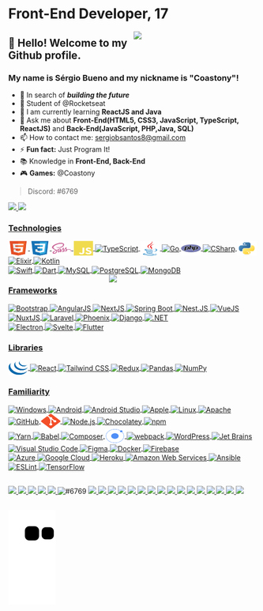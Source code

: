 # Front-End Developer, 17

<img align="right" width="250" src="https://user-images.githubusercontent.com/84647000/179434752-3244de03-8fa7-41e3-ad86-11ef7c4cf2f5.png"/>

## 👋 Hello! Welcome to my Github profile.
### My name is Sérgio Bueno and my nickname is "Coastony"!

- 🔭 In search of ***building the future***
- 💜 Student of @Rocketseat
- 🌱 I am currently learning **ReactJS and Java**
- 💬 Ask me about **Front-End(HTML5, CSS3, JavaScript, TypeScript, ReactJS)** and **Back-End(JavaScript, PHP,Java, SQL)**
- 📫 How to contact me: sergiobsantos8@gmail.com 
- ⚡ **Fun fact:** Just Program It!
- 📚 Knowledge in **Front-End, Back-End**
- 🎮 **Games:** @Coastony

> Discord: #6769

<div>
  <a href="https://github.com/Coastony">
  <img height="170em" src="https://github-readme-stats.vercel.app/api?username=Coastony&show_icons=true&theme=chartreuse-dark&include_all_comits=true&count_private=true"/>
<img height="170em" src="https://github-readme-stats.vercel.app/api/top-langs/?username=Coastony&layout=compact&langs_count=16&theme=chartreuse-dark"/> 
</div>

### Technologies
<div style="display: inline_block">
   <img align="center" title="HTML5" alt="HTML5" height="30" width="40" src="https://raw.githubusercontent.com/devicons/devicon/master/icons/html5/html5-original.svg"/>
   <img align="center" title="CSS3" alt="CSS3" height="30" width="40" src="https://raw.githubusercontent.com/devicons/devicon/master/icons/css3/css3-original.svg"/>
   <img align="center" title="Syntactically Awesome Style Sheets" alt="Sass" height="30" width="40" src="https://raw.githubusercontent.com/devicons/devicon/master/icons/sass/sass-original.svg"/>
   <img align="center" title="JavaScript" alt="JavaScript" height="30" width="40" src="https://raw.githubusercontent.com/devicons/devicon/master/icons/javascript/javascript-plain.svg"/>
   <img align="center" title="TypeScript" alt="TypeScript" height="30" width="40" src="https://cdn.jsdelivr.net/gh/devicons/devicon/icons/typescript/typescript-original.svg"/>
   <img align="center" title="Java" alt="Java" height="30" width="40" src="https://raw.githubusercontent.com/devicons/devicon/master/icons/java/java-original.svg"/>
   <img align="center" title="Go" alt="Go" height="30" width="40" src="https://cdn.jsdelivr.net/gh/devicons/devicon/icons/go/go-original-wordmark.svg"/>
   <img align="center" title="PHP" alt="PHP" height="30" width="40" src="https://raw.githubusercontent.com/devicons/devicon/master/icons/php/php-original.svg"/>
   <img align="center" title="CSharp" alt="CSharp" height="30" width="40" src="https://cdn.jsdelivr.net/gh/devicons/devicon/icons/csharp/csharp-original.svg"/>
   <img align="center" title="Python" alt="Python" height="30" width="40" src="https://raw.githubusercontent.com/devicons/devicon/master/icons/python/python-original.svg"/>
   <img align="center" title="Elixir" alt="Elixir" height="30" width="40" src="https://cdn.jsdelivr.net/gh/devicons/devicon/icons/elixir/elixir-original.svg"/>
   <img align="center" title="Kotlin" alt="Kotlin" height="30" width="40" src="https://cdn.jsdelivr.net/gh/devicons/devicon/icons/kotlin/kotlin-original.svg"/><br>
   <img align="center" title="Swift" alt="Swift" height="30" width="40" src="https://cdn.jsdelivr.net/gh/devicons/devicon/icons/swift/swift-original.svg"/>
   <img align="center" title="Dart" alt="Dart" height="30" width="40" src="https://cdn.jsdelivr.net/gh/devicons/devicon/icons/dart/dart-original.svg"/>
   <img align="center" title="MySQL" alt="MySQL" height="30" width="40" src="https://cdn.jsdelivr.net/gh/devicons/devicon/icons/mysql/mysql-original.svg"/>
   <img align="center" title="PostgreSQL" alt="PostgreSQL" height="30" width="40" src="https://cdn.jsdelivr.net/gh/devicons/devicon/icons/postgresql/postgresql-original.svg"/>  
   <img align="center" title="MongoDB" alt="MongoDB" height="30" width="40" src="https://cdn.jsdelivr.net/gh/devicons/devicon/icons/mongodb/mongodb-original.svg"/>
</div>

<img align="right" width="300" src="https://media.tenor.com/rzV4HD451jcAAAAd/thomas-shelby-annoyed.gif"/>
  
### Frameworks
<div style="display: inline_block">
   <img align="center" title="Bootstrap" alt="Bootstrap" height="30" width="40" src="https://cdn.jsdelivr.net/gh/devicons/devicon/icons/bootstrap/bootstrap-original.svg"/>
  <img align="center" title="AngularJS" alt="AngularJS" height="30" width="40" src="https://cdn.jsdelivr.net/gh/devicons/devicon/icons/angularjs/angularjs-original.svg"/>
   <img align="center" title="NextJS" alt="NextJS" height="30" width="40" src="https://cdn.jsdelivr.net/gh/devicons/devicon/icons/nextjs/nextjs-original-wordmark.svg"/>
   <img align="center" title="Spring Boot" alt="Spring Boot" height="30" width="40" src="https://cdn.jsdelivr.net/gh/devicons/devicon/icons/spring/spring-original.svg"/>
   <img align="center" title="NestJS" alt="Nest.JS" height="30" width="40" src="https://cdn.jsdelivr.net/gh/devicons/devicon/icons/nestjs/nestjs-plain.svg"/>
   <img align="center" title="VueJS" alt="VueJS" height="30" width="40" src="https://cdn.jsdelivr.net/gh/devicons/devicon/icons/vuejs/vuejs-original.svg"/>
   <img align="center" title="NuxtJS" alt="NuxtJS" height="30" width="40" src="https://cdn.jsdelivr.net/gh/devicons/devicon/icons/nuxtjs/nuxtjs-original.svg"/>
   <img align="center" title="Laravel" alt="Laravel" height="30" width="40" src="https://cdn.jsdelivr.net/gh/devicons/devicon/icons/laravel/laravel-plain.svg"/>
   <img align="center" title="Phoenix" alt="Phoenix" height="30" width="40" src="https://cdn.jsdelivr.net/gh/devicons/devicon/icons/phoenix/phoenix-original.svg"/>
   <img align="center" title="Django" alt="Django" height="30" width="40" src="https://cdn.jsdelivr.net/gh/devicons/devicon/icons/django/django-plain-wordmark.svg"/>
   <img align="center" title=".NET" alt=".NET" height="30" width="40" src="https://cdn.jsdelivr.net/gh/devicons/devicon/icons/dot-net/dot-net-original.svg"/><br>
   <img align="center" title="Electron" alt="Electron" height="30" width="40" src="https://cdn.jsdelivr.net/gh/devicons/devicon/icons/electron/electron-original.svg"/>
   <img align="center" title="Svelte" alt="Svelte" height="30" width="40" src="https://cdn.jsdelivr.net/gh/devicons/devicon/icons/svelte/svelte-original.svg"/>
   <img align="center" title="Flutter" alt="Flutter" height="30" width="40" src="https://cdn.jsdelivr.net/gh/devicons/devicon/icons/flutter/flutter-original.svg"/>
</div>

### Libraries
<div style="display: inline_block">
  <img align="center" title="jQuery" alt="jQuery" height="30" width="40" src="https://raw.githubusercontent.com/devicons/devicon/master/icons/jquery/jquery-original.svg"/>
  <img align="center" title="React" alt="React" height="30" width="40" src="https://cdn.jsdelivr.net/gh/devicons/devicon/icons/react/react-original.svg"/>
  <img align="center" title="Tailwind CSS" alt="Tailwind CSS" height="30" width="40" src="https://cdn.jsdelivr.net/gh/devicons/devicon/icons/tailwindcss/tailwindcss-plain.svg"/>
  <img align="center" title="Redux" alt="Redux" height="30" width="40" src="https://cdn.jsdelivr.net/gh/devicons/devicon/icons/redux/redux-original.svg"/>
  <img align="center" title="Pandas" alt="Pandas" height="30" width="40" src="https://cdn.jsdelivr.net/gh/devicons/devicon/icons/pandas/pandas-original-wordmark.svg"/>
  <img align="center" title="NumPy" alt="NumPy" height="30" width="40" src="https://cdn.jsdelivr.net/gh/devicons/devicon/icons/numpy/numpy-original.svg"/>
</div>
  
### Familiarity
<div style="display: inline_block">
  <img align="center" title="Windows" alt="Windows" height="30" width="40" src="https://cdn.jsdelivr.net/gh/devicons/devicon/icons/windows8/windows8-original.svg"/>
  <img align="center" title="Android" alt="Android" height="30" width="40"  src="https://cdn.jsdelivr.net/gh/devicons/devicon/icons/android/android-plain.svg" />
  <img align="center" title="Android Studio" alt="Android Studio" height="30" width="40" src="https://cdn.jsdelivr.net/gh/devicons/devicon/icons/androidstudio/androidstudio-original.svg"/>
  <img align="center" title="Apple" alt="Apple" height="30" width="40" src="https://cdn.jsdelivr.net/gh/devicons/devicon/icons/apple/apple-original.svg" />
  <img align="center" title="Linux" alt="Linux" height="30" width="40"  src="https://cdn.jsdelivr.net/gh/devicons/devicon/icons/linux/linux-original.svg" />
  <img align="center" title="Apache" alt="Apache" height="30" width="40" src="https://cdn.jsdelivr.net/gh/devicons/devicon/icons/apache/apache-original-wordmark.svg" />
  <img align="center" title="GitHub" alt="GitHub" height="30" width="40" src="https://cdn.jsdelivr.net/gh/devicons/devicon/icons/github/github-original.svg"/>
  <img align="center" title="Git" alt="Git" height="30" width="40" src="https://raw.githubusercontent.com/devicons/devicon/master/icons/git/git-original.svg"/>
  <img align="center" title="Node.js" alt="Node.js" height="30" width="40" src="https://cdn.jsdelivr.net/gh/devicons/devicon/icons/nodejs/nodejs-original.svg"/>
  <img align="center" title="Chocolatey" alt="Chocolatey" height="30" width="40" src="https://upload.wikimedia.org/wikipedia/commons/b/b0/Chocolatey_icon.png"/>
  <img align="center" title="npm" alt="npm" height="30" width="40" src="https://cdn.jsdelivr.net/gh/devicons/devicon/icons/npm/npm-original-wordmark.svg"/><br>
  <img align="center" title="Yarn" alt="Yarn" height="30" width="40" src="https://cdn.jsdelivr.net/gh/devicons/devicon/icons/yarn/yarn-original.svg"/>
  <img align="center" title="Babel" alt="Babel" height="30" width="40" src="https://cdn.jsdelivr.net/gh/devicons/devicon/icons/babel/babel-original.svg"/>
  <img align="center" title="Composer" alt="Composer" height="30" width="40" src="https://cdn.jsdelivr.net/gh/devicons/devicon/icons/composer/composer-original.svg"/>
  <img align="center" title="IONIC" alt="IONIC" height="30" width="40" src="https://raw.githubusercontent.com/devicons/devicon/master/icons/ionic/ionic-original.svg"/>
  <img align="center" title="webpack" alt="webpack" height="30" width="40" src="https://cdn.jsdelivr.net/gh/devicons/devicon/icons/webpack/webpack-original.svg"/>
  <img align="center" title="WordPress" alt="WordPress" height="30" width="40" src="https://cdn.jsdelivr.net/gh/devicons/devicon/icons/wordpress/wordpress-original.svg"/>
  <img align="center" title="JetBrains" alt="Jet Brains" height="30" width="40" src="https://cdn.jsdelivr.net/gh/devicons/devicon/icons/jetbrains/jetbrains-original.svg"/>  
  <img align="center" title="Visual Studio Code" alt="Visual Studio Code" height="30" width="40" src="https://cdn.jsdelivr.net/gh/devicons/devicon/icons/vscode/vscode-original.svg"/>
  <img align="center" title="Figma" alt="Figma" height="30" width="40" src="https://cdn.jsdelivr.net/gh/devicons/devicon/icons/figma/figma-original.svg"/>
  <img align="center" title="Docker" alt="Docker" height="30" width="40" src="https://cdn.jsdelivr.net/gh/devicons/devicon/icons/docker/docker-original-wordmark.svg"/>
  <img align="center" title="Firebase" alt="Firebase" height="30" width="40" src="https://cdn.jsdelivr.net/gh/devicons/devicon/icons/firebase/firebase-plain.svg"/><br>
  <img align="center" title="Azure" alt="Azure" height="30" width="40" src="https://cdn.jsdelivr.net/gh/devicons/devicon/icons/azure/azure-original.svg"/>
  <img align="center" title="Google Cloud" alt="Google Cloud" height="30" width="40" src="https://cdn.jsdelivr.net/gh/devicons/devicon/icons/googlecloud/googlecloud-original.svg"/>
  <img align="center" title="Heroku" alt="Heroku" height="30" width="40" src="https://cdn.jsdelivr.net/gh/devicons/devicon/icons/heroku/heroku-original.svg"/>
  <img align="center" title="Amazon Web Services" alt="Amazon Web Services" height="30" width="40" src="https://cdn.jsdelivr.net/gh/devicons/devicon/icons/amazonwebservices/amazonwebservices-original-wordmark.svg"/>
  <img align="center" title="Ansible" alt="Ansible" height="30" width="40" src="https://cdn.jsdelivr.net/gh/devicons/devicon/icons/ansible/ansible-original.svg"/>
  <img align="center" title="ESLint" alt="ESLint" height="30" width="40" src="https://cdn.jsdelivr.net/gh/devicons/devicon/icons/eslint/eslint-original.svg"/>
  <img align="center" title="TensorFlow" alt="TensorFlow" height="30" width="40" src="https://cdn.jsdelivr.net/gh/devicons/devicon/icons/tensorflow/tensorflow-original.svg"/>
</div>
  
##

<div style="display: inline_block">
  <a href="https://coastony.github.io/dev-Sergio-Bueno/" target="_blank"><img src="https://img.shields.io/badge/website-000000?style=for-the-badge&logo=About.me&logoColor=white"/>
  <a href="mailto:sergiobsantos8@gmail.com" target="_blank"><img src="https://img.shields.io/badge/Gmail-D14836?style=for-the-badge&logo=gmail&logoColor=white"/>
  <a href="https://www.linkedin.com/in/sergiobsantos" target="_blank"><img src="https://img.shields.io/badge/LinkedIn-0077B5?style=for-the-badge&logo=linkedin&logoColor=white"/>
  <a href="https://twitter.com/Coastony" target="_blank"><img src="https://img.shields.io/badge/Twitter-1DA1F2?style=for-the-badge&logo=twitter&logoColor=white"/>
  <a href="https://www.youtube.com/channel/UCmelZ5zyjK1SShVLKk1ap6w" target="_blank"><img src="https://img.shields.io/badge/YouTube-%23FF0000.svg?style=for-the-badge&logo=YouTube&logoColor=white"/>
  <a target="_blank"><img alt="#6769" src="https://img.shields.io/badge/Discord-7289DA?style=for-the-badge&logo=discord&logoColor=white"/>
  <a href="https://dev.to/coastony" target="_blank"><img src="https://img.shields.io/badge/dev.to-0A0A0A?style=for-the-badge&logo=devdotto&logoColor=white"/>
  <a href="https://medium.com/@sergiobsantos8" target="_blank"><img src="https://img.shields.io/badge/Medium-12100E?style=for-the-badge&logo=medium&logoColor=white"/>
  <img src="https://img.shields.io/badge/JavaScript-F7DF1E?style=for-the-badge&logo=javascript&logoColor=black"/>
  <img src="https://img.shields.io/badge/GIT-E44C30?style=for-the-badge&logo=git&logoColor=white"/>
  <img src="https://img.shields.io/badge/Canva-%2300C4CC.svg?&style=for-the-badge&logo=Canva&logoColor=white"/>
  <img src="https://img.shields.io/badge/Figma-F24E1E?style=for-the-badge&logo=figma&logoColor=white"/>
  <img src="https://img.shields.io/badge/Vercel-000000?style=for-the-badge&logo=vercel&logoColor=white"/>
  <img src="https://img.shields.io/badge/Visual_Studio_Code-0078D4?style=for-the-badge&logo=visual%20studio%20code&logoColor=white"/>
  <img src="https://img.shields.io/badge/IntelliJ_IDEA-000000.svg?style=for-the-badge&logo=intellij-idea&logoColor=white"/>
  <img src="https://img.shields.io/badge/PyCharm-000000.svg?&style=for-the-badge&logo=PyCharm&logoColor=white"/>
  <img src="https://img.shields.io/badge/GitHub-100000?style=for-the-badge&logo=github&logoColor=white"/>
  <a href="https://codepen.io/coastony" target="_blank"><img src="https://img.shields.io/badge/Codepen-000000?style=for-the-badge&logo=codepen&logoColor=white"/>
  <a href="https://www.codewars.com/users/Coastony" target="_blank"><img src="https://img.shields.io/badge/Codewars-B1361E?style=for-the-badge&logo=Codewars&logoColor=white"/>
  <a href="https://dribbble.com/Coastony" target="_blank"><img src="https://img.shields.io/badge/Dribbble-EA4C89?style=for-the-badge&logo=dribbble&logoColor=white"/> 
  <img src="https://img.shields.io/badge/MDN_Web_Docs-black?style=for-the-badge&logo=mdnwebdocs&logoColor=white"/>
  <img src="https://img.shields.io/badge/Udemy-EC5252?style=for-the-badge&logo=Udemy&logoColor=white"/>
</div>

##

![Snake animation](https://github.com/Coastony/Coastony/blob/output/github-contribution-grid-snake.svg)

